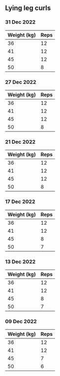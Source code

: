 ## Lying leg curls

### 31 Dec 2022

| Weight (kg) | Reps |
| ----------- | ---- |
| 36 | 12 |
| 41 | 12 |
| 45 | 12 |
| 50 | 8 |

### 27 Dec 2022

| Weight (kg) | Reps |
| ----------- | ---- |
| 36 | 12 |
| 41 | 12 |
| 45 | 12 |
| 50 | 8 |

### 21 Dec 2022

| Weight (kg) | Reps |
| ----------- | ---- |
| 36 | 12 |
| 41 | 12 |
| 45 | 12 |
| 50 | 8 |

### 17 Dec 2022

| Weight (kg) | Reps |
| ----------- | ---- |
| 36 | 12 |
| 41 | 12 |
| 45 | 8 |
| 50 | 7 |

### 13 Dec 2022

| Weight (kg) | Reps |
| ----------- | ---- |
| 36 | 12 |
| 41 | 12 |
| 45 | 8 |
| 50 | 7 |

### 09 Dec 2022

| Weight (kg) | Reps |
| ----------- | ---- |
| 36 | 12 |
| 41 | 12 |
| 45 | 7 |
| 50 | 6 |